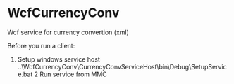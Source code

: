 WcfCurrencyConv
===============

Wcf service for currency convertion (xml) 

Before you run a client:

1. Setup windows service host 
..\WcfCurrencyConv\CurrencyConvServiceHost\bin\Debug\SetupService.bat
2 Run service from MMC
